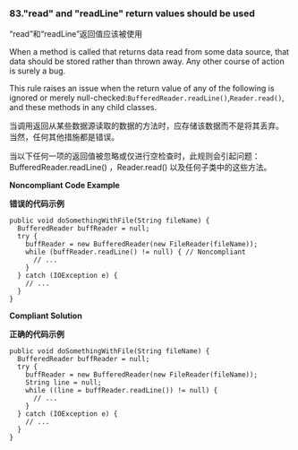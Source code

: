 ### 83."read" and "readLine" return values should be used

“read”和“readLine”返回值应该被使用

When a method is called that returns data read from some data source, that data should be stored rather than thrown away. Any other course of action is surely a bug.

This rule raises an issue when the return value of any of the following is ignored or merely null-checked:`BufferedReader.readLine()`,`Reader.read()`, and these methods in any child classes.


当调用返回从某些数据源读取的数据的方法时，应存储该数据而不是将其丢弃。 当然，任何其他措施都是错误。

当以下任何一项的返回值被忽略或仅进行空检查时，此规则会引起问题：BufferedReader.readLine() ，Reader.read() 以及任何子类中的这些方法。


**Noncompliant Code Example**

**错误的代码示例**

```
public void doSomethingWithFile(String fileName) {
  BufferedReader buffReader = null;
  try {
    buffReader = new BufferedReader(new FileReader(fileName));
    while (buffReader.readLine() != null) { // Noncompliant
      // ...
    }
  } catch (IOException e) {
    // ...
  }
}
```

**Compliant Solution**

**正确的代码示例**


```
public void doSomethingWithFile(String fileName) {
  BufferedReader buffReader = null;
  try {
    buffReader = new BufferedReader(new FileReader(fileName));
    String line = null;
    while ((line = buffReader.readLine()) != null) {
      // ...
    }
  } catch (IOException e) {
    // ...
  }
}
```